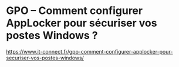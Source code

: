 
# GPO – Comment configurer AppLocker pour sécuriser vos postes Windows ?

https://www.it-connect.fr/gpo-comment-configurer-applocker-pour-securiser-vos-postes-windows/
